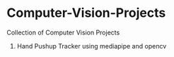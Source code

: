 # Computer-Vision-Projects
Collection of Computer Vision Projects
1. Hand Pushup Tracker using mediapipe and opencv
